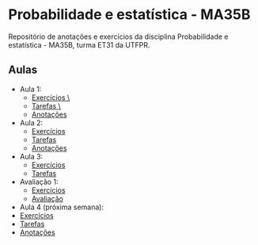 # Probabilidade e estatística - MA35B
Repositório de anotações e exercícios da disciplina Probabilidade e estatística - MA35B, turma ET31 da UTFPR.

## Aulas 

- Aula 1: 
  - [Exercícios \\](https://github.com/Tashima42/probabilidade-e-estatistica-MA35B/tree/master/aula1/exercicios)
  - [Tarefas \\](https://github.com/Tashima42/probabilidade-e-estatistica-MA35B/tree/master/aula1/tarefas)
  - [Anotações](https://github.com/Tashima42/probabilidade-e-estatistica-MA35B/tree/master/aula1/anotacoes)
- Aula 2: 
  - [Exercícios](https://github.com/Tashima42/probabilidade-e-estatistica-MA35B/tree/master/aula2/exercicios)
  - [Tarefas](https://github.com/Tashima42/probabilidade-e-estatistica-MA35B/tree/master/aula2/tarefas)
  - [Anotações](https://github.com/Tashima42/probabilidade-e-estatistica-MA35B/tree/master/aula2/anotacoes)    
- Aula 3:
  - [Exercícios](https://github.com/Tashima42/probabilidade-e-estatistica-MA35B/tree/master/aula3/exercicios)
  - [Tarefas](https://github.com/Tashima42/probabilidade-e-estatistica-MA35B/tree/master/aula3/tarefas)
- Avaliação 1:
  - [Exercícios](https://github.com/Tashima42/probabilidade-e-estatistica-MA35B/tree/master/avaliacao1/exercicios) 
  - [Avaliação](https://github.com/Tashima42/probabilidade-e-estatistica-MA35B/tree/master/avaliacao1/avaliacao)
 - Aula 4 (próxima semana):
  - [Exercícios](https://github.com/Tashima42/probabilidade-e-estatistica-MA35B/tree/master/aula4/exercicios)
  - [Tarefas](https://github.com/Tashima42/probabilidade-e-estatistica-MA35B/tree/master/aula4/tarefas)
  - [Anotações](https://github.com/Tashima42/probabilidade-e-estatistica-MA35B/tree/master/aula4/anotacoes)